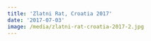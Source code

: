```yaml
---
title: 'Zlatni Rat, Croatia 2017'
date: '2017-07-03'
image: /media/zlatni-rat-croatia-2017-2.jpg
---
```


